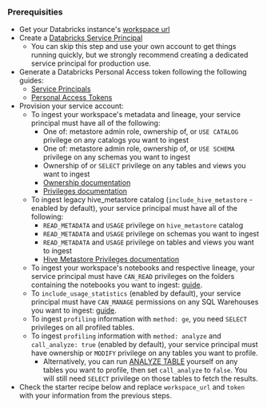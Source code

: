 ### Prerequisities

- Get your Databricks instance's [workspace url](https://docs.databricks.com/workspace/workspace-details.html#workspace-instance-names-urls-and-ids)
- Create a [Databricks Service Principal](https://docs.databricks.com/administration-guide/users-groups/service-principals.html#what-is-a-service-principal)
  - You can skip this step and use your own account to get things running quickly,
    but we strongly recommend creating a dedicated service principal for production use.
- Generate a Databricks Personal Access token following the following guides:
  - [Service Principals](https://docs.databricks.com/administration-guide/users-groups/service-principals.html#personal-access-tokens)
  - [Personal Access Tokens](https://docs.databricks.com/dev-tools/auth.html#databricks-personal-access-tokens)
- Provision your service account:
  - To ingest your workspace's metadata and lineage, your service principal must have all of the following:
    - One of: metastore admin role, ownership of, or `USE CATALOG` privilege on any catalogs you want to ingest
    - One of: metastore admin role, ownership of, or `USE SCHEMA` privilege on any schemas you want to ingest
    - Ownership of or `SELECT` privilege on any tables and views you want to ingest
    - [Ownership documentation](https://docs.databricks.com/data-governance/unity-catalog/manage-privileges/ownership.html)
    - [Privileges documentation](https://docs.databricks.com/data-governance/unity-catalog/manage-privileges/privileges.html)
  - To ingest legacy hive_metastore catalog (`include_hive_metastore` - enabled by default), your service principal must have all of the following:
    - `READ_METADATA` and `USAGE` privilege on `hive_metastore` catalog
    - `READ_METADATA` and `USAGE` privilege on schemas you want to ingest
    - `READ_METADATA` and `USAGE` privilege on tables and views you want to ingest
    - [Hive Metastore Privileges documentation](https://docs.databricks.com/en/sql/language-manual/sql-ref-privileges-hms.html)
  - To ingest your workspace's notebooks and respective lineage, your service principal must have `CAN_READ` privileges on the folders containing the notebooks you want to ingest: [guide](https://docs.databricks.com/en/security/auth-authz/access-control/workspace-acl.html#folder-permissions).
  - To `include_usage_statistics` (enabled by default), your service principal must have `CAN_MANAGE` permissions on any SQL Warehouses you want to ingest: [guide](https://docs.databricks.com/security/auth-authz/access-control/sql-endpoint-acl.html).
  - To ingest `profiling` information with `method: ge`, you need `SELECT` privileges on all profiled tables.
  - To ingest `profiling` information with `method: analyze` and `call_analyze: true` (enabled by default), your service principal must have ownership or `MODIFY` privilege on any tables you want to profile.
    - Alternatively, you can run [ANALYZE TABLE](https://docs.databricks.com/sql/language-manual/sql-ref-syntax-aux-analyze-table.html) yourself on any tables you want to profile, then set `call_analyze` to `false`.
      You will still need `SELECT` privilege on those tables to fetch the results.
- Check the starter recipe below and replace `workspace_url` and `token` with your information from the previous steps.
